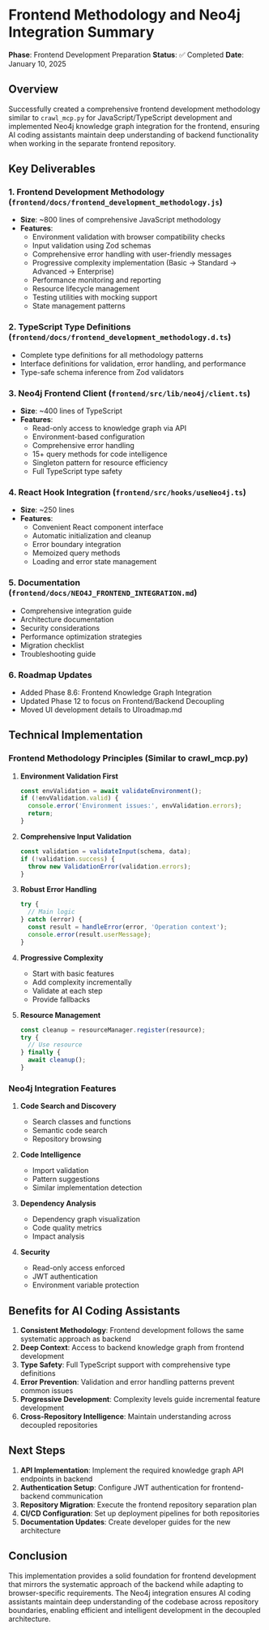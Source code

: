 # Frontend Methodology and Neo4j Integration Summary

**Phase**: Frontend Development Preparation
**Status**: ✅ Completed
**Date**: January 10, 2025

## Overview

Successfully created a comprehensive frontend development methodology similar to `crawl_mcp.py` for JavaScript/TypeScript development and implemented Neo4j knowledge graph integration for the frontend, ensuring AI coding assistants maintain deep understanding of backend functionality when working in the separate frontend repository.

## Key Deliverables

### 1. Frontend Development Methodology (`frontend/docs/frontend_development_methodology.js`)
- **Size**: ~800 lines of comprehensive JavaScript methodology
- **Features**:
  - Environment validation with browser compatibility checks
  - Input validation using Zod schemas
  - Comprehensive error handling with user-friendly messages
  - Progressive complexity implementation (Basic → Standard → Advanced → Enterprise)
  - Performance monitoring and reporting
  - Resource lifecycle management
  - Testing utilities with mocking support
  - State management patterns

### 2. TypeScript Type Definitions (`frontend/docs/frontend_development_methodology.d.ts`)
- Complete type definitions for all methodology patterns
- Interface definitions for validation, error handling, and performance
- Type-safe schema inference from Zod validators

### 3. Neo4j Frontend Client (`frontend/src/lib/neo4j/client.ts`)
- **Size**: ~400 lines of TypeScript
- **Features**:
  - Read-only access to knowledge graph via API
  - Environment-based configuration
  - Comprehensive error handling
  - 15+ query methods for code intelligence
  - Singleton pattern for resource efficiency
  - Full TypeScript type safety

### 4. React Hook Integration (`frontend/src/hooks/useNeo4j.ts`)
- **Size**: ~250 lines
- **Features**:
  - Convenient React component interface
  - Automatic initialization and cleanup
  - Error boundary integration
  - Memoized query methods
  - Loading and error state management

### 5. Documentation (`frontend/docs/NEO4J_FRONTEND_INTEGRATION.md`)
- Comprehensive integration guide
- Architecture documentation
- Security considerations
- Performance optimization strategies
- Migration checklist
- Troubleshooting guide

### 6. Roadmap Updates
- Added Phase 8.6: Frontend Knowledge Graph Integration
- Updated Phase 12 to focus on Frontend/Backend Decoupling
- Moved UI development details to UIroadmap.md

## Technical Implementation

### Frontend Methodology Principles (Similar to crawl_mcp.py)

1. **Environment Validation First**
   ```javascript
   const envValidation = await validateEnvironment();
   if (!envValidation.valid) {
     console.error('Environment issues:', envValidation.errors);
     return;
   }
   ```

2. **Comprehensive Input Validation**
   ```javascript
   const validation = validateInput(schema, data);
   if (!validation.success) {
     throw new ValidationError(validation.errors);
   }
   ```

3. **Robust Error Handling**
   ```javascript
   try {
     // Main logic
   } catch (error) {
     const result = handleError(error, 'Operation context');
     console.error(result.userMessage);
   }
   ```

4. **Progressive Complexity**
   - Start with basic features
   - Add complexity incrementally
   - Validate at each step
   - Provide fallbacks

5. **Resource Management**
   ```javascript
   const cleanup = resourceManager.register(resource);
   try {
     // Use resource
   } finally {
     await cleanup();
   }
   ```

### Neo4j Integration Features

1. **Code Search and Discovery**
   - Search classes and functions
   - Semantic code search
   - Repository browsing

2. **Code Intelligence**
   - Import validation
   - Pattern suggestions
   - Similar implementation detection

3. **Dependency Analysis**
   - Dependency graph visualization
   - Code quality metrics
   - Impact analysis

4. **Security**
   - Read-only access enforced
   - JWT authentication
   - Environment variable protection

## Benefits for AI Coding Assistants

1. **Consistent Methodology**: Frontend development follows the same systematic approach as backend
2. **Deep Context**: Access to backend knowledge graph from frontend development
3. **Type Safety**: Full TypeScript support with comprehensive type definitions
4. **Error Prevention**: Validation and error handling patterns prevent common issues
5. **Progressive Development**: Complexity levels guide incremental feature development
6. **Cross-Repository Intelligence**: Maintain understanding across decoupled repositories

## Next Steps

1. **API Implementation**: Implement the required knowledge graph API endpoints in backend
2. **Authentication Setup**: Configure JWT authentication for frontend-backend communication
3. **Repository Migration**: Execute the frontend repository separation plan
4. **CI/CD Configuration**: Set up deployment pipelines for both repositories
5. **Documentation Updates**: Create developer guides for the new architecture

## Conclusion

This implementation provides a solid foundation for frontend development that mirrors the systematic approach of the backend while adapting to browser-specific requirements. The Neo4j integration ensures AI coding assistants maintain deep understanding of the codebase across repository boundaries, enabling efficient and intelligent development in the decoupled architecture.

